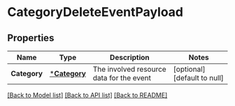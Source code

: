 # CategoryDeleteEventPayload

## Properties
Name | Type | Description | Notes
------------ | ------------- | ------------- | -------------
**Category** | [***Category**](Category.md) | The involved resource data for the event | [optional] [default to null]

[[Back to Model list]](../README.md#documentation-for-models) [[Back to API list]](../README.md#documentation-for-api-endpoints) [[Back to README]](../README.md)


